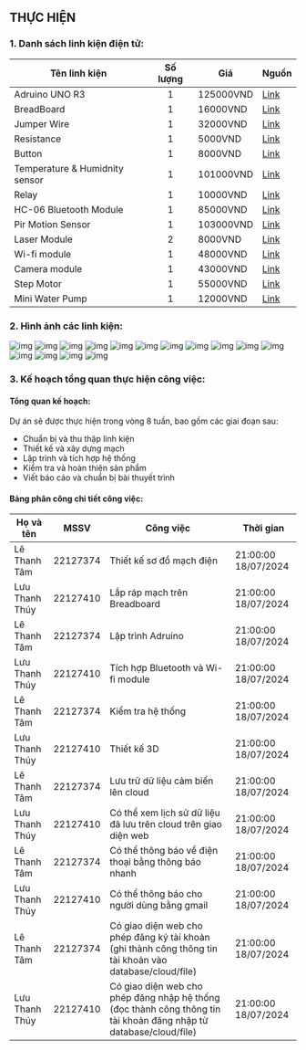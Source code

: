 ##  THỰC HIỆN
### 1. Danh sách linh kiện điện tử:
| Tên linh kiện | Số lượng | Giá | Nguồn | 
| ------------- | :------: | --- | ------|
| Adruino UNO R3|    1     | 125000VND | [Link](https://hshop.vn/products/arduino-uno-r3) |
| BreadBoard |    1     | 16000VND | [Link](https://hshop.vn/products/test-board-camnho-8-5-x-5-5-cm) |
| Jumper Wire |    1     | 32000VND | [Link](https://hshop.vn/products/day-camtest-board-duc-coi30cm40soi) |
| Resistance |    1     | 5000VND | [Link](https://hshop.vn/products/bo-30-loai-dien-tro-1-4w-1-thong-dung-10-1m-ohm-30-kind-1-4w-resistance) |
| Button |    1     | 8000VND | [Link](https://shopee.vn/N%C3%BAt-nh%E1%BA%A5n-4-ch%C3%A2n-6x6x5-6-7-8-9-10-12-14-15-17mm-ti%E1%BA%BFp-%C4%91i%E1%BB%83m-%C4%91%E1%BB%93ng.-i.67030960.13887875044?sp_atk=8653fee1-dd1d-4b89-8898-8111d3b1eba5&xptdk=8653fee1-dd1d-4b89-8898-8111d3b1eba5) |
| Temperature & Humidnity sensor |    1     | 101000VND | [Link](https://hshop.vn/products/grove-temperature-humidity-sensor-dht11-cam-bien-nhiet-do-do-am) |
| Relay |    1     | 10000VND | [Link](https://hshop.vn/products/module-1-relay-5vdc-ky-019) |
| HC-06 Bluetooth Module |    1     | 85000VND | [Link](https://hshop.vn/products/mach-thu-phat-bluetooth-hc-06-chua-ra-chon-slave) |
| Pir Motion Sensor |    1     | 103000VND | [Link](https://hshop.vn/products/grove-digital-pir-motion-sensor-12m-cam-bien-nhiet-chuyen-dong) |
| Laser Module |    2     | 8000VND | [Link](https://hshop.vn/products/module-laser-5v) |
| Wi-fi module |    1     | 48000VND | [Link](https://hshop.vn/products/mach-thu-phat-wifi-esp8266-v1) |
| Camera module |    1     | 43000VND | [Link](https://hshop.vn/products/mach-camera-ov7670) |
| Step Motor |    1     | 55000VND | [Link](https://hshop.vn/products/dong-co-buoc-size-42mm-nema-17-stepper-motor-4234) |
| Mini Water Pump |    1     | 12000VND | [Link](https://hshop.vn/products/dong-co-bom-chim-mini-5vdc) |
### 2. Hình ảnh các linh kiện:
![img](adruino.png) ![img](breadboard.png) 
![img](button.png) ![img](LED.png) ![img](resistance.png) ![img](PIR.png) ![img](bluetooth.png) ![img](camera.png) ![img](laser.png)
![img](relay.png) ![img](servo.png) ![img](stepmotor.png) ![img](temphumid.png) ![img](waterpump.png) ![img](wifi.png)
### 3. Kế hoạch tổng quan thực hiện công việc:
#### Tổng quan kế hoạch: 
Dự án sẽ được thực hiện trong vòng 8 tuần, bao gồm các giai đoạn sau:
* Chuẩn bị và thu thập linh kiện
* Thiết kế và xây dựng mạch
* Lập trình và tích hợp hệ thống
* Kiểm tra và hoàn thiện sản phẩm
* Viết báo cáo và chuẩn bị bài thuyết trình
#### Bảng phân công chi tiết công việc:
| Họ và tên     |   MSSV   |      Công việc   | Thời gian | 
| ------------- | :------: | --------------------- | --------- |
| Lê Thanh Tâm  | 22127374 | Thiết kế sơ đồ mạch điện      | 21:00:00 18/07/2024 | 
| Lưu Thanh Thúy| 22127410 | Lắp ráp mạch trên Breadboard  | 21:00:00 18/07/2024 | 
| Lê Thanh Tâm  | 22127374 | Lập trình Adruino             | 21:00:00 18/07/2024 | 
| Lưu Thanh Thúy| 22127410 | Tích hợp Bluetooth và Wi-fi module  | 21:00:00 18/07/2024 | 
| Lê Thanh Tâm  | 22127374 | Kiểm tra hệ thống      | 21:00:00 18/07/2024 | 
| Lưu Thanh Thúy| 22127410 | Thiết kế 3D | 21:00:00 18/07/2024 | 
| Lê Thanh Tâm  | 22127374 | Lưu trữ dữ liệu cảm biến lên cloud  | 21:00:00 18/07/2024 | 
| Lưu Thanh Thúy| 22127410 | Có thể xem lịch sử dữ liệu đã lưu trên cloud trên giao diện web  | 21:00:00 18/07/2024 | 
| Lê Thanh Tâm  | 22127374 | Có thể thông báo về điện thoại bằng thông báo nhanh     | 21:00:00 18/07/2024 | 
| Lưu Thanh Thúy| 22127410 | Có thể thông báo cho người dùng bằng gmail  | 21:00:00 18/07/2024 | 
| Lê Thanh Tâm  | 22127374 | Có giao diện web cho phép đăng ký tài khoản (ghi thành công thông tin tài khoản vào database/cloud/file)  | 21:00:00 18/07/2024 | 
| Lưu Thanh Thúy| 22127410 | Có giao diện web cho phép đăng nhập hệ thống (đọc thành công thông tin tài khoản đăng nhập từ database/cloud/file) | 21:00:00 18/07/2024 | 

